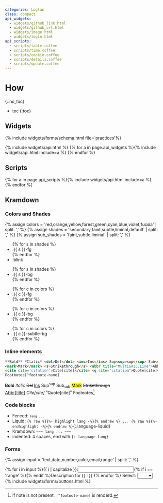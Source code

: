 ```yaml
---
categories: Loglan
class: compact
api_widgets:
  - widgets/github_link.html
  - widgets/github_url.html
  - widgets/image.html
  - widgets/login.html
api_scripts:
  - scripts/table.coffee
  - scripts/time.coffee
  - scripts/cookie.coffee
  - scripts/details.coffee
  - scripts/update.coffee
---
```


How
===
{:.no_toc}
- toc
{:toc}

Widgets
-------

{% include widgets/forms/schema.html file='practices'%}

{% include widgets/api.html %}
{% for a in page.api_widgets %}{% include widgets/api.html include=a %}
{% endfor %}

Scripts
-------

{% for a in page.api_scripts %}{% include widgets/api.html include=a %}
{% endfor %}

Kramdown
--------

### Colors and Shades

{% assign colors = 'red,orange,yellow,forest,green,cyan,blue,violet,fucsia' | split: ',' %}
{% assign shades = 'secondary,faint,subtle,liminal,default' | split: ',' %}
{% assign sub_shades = 'faint,subtle,liminal' | split: ',' %}
<div class="flex flex-wrap">
  <ul class="mz list-style-none">
    {% for s in shades %}<li class="{{ s }}-fg spacing-minimal">.{{ s }}-fg</li>{% endfor %}
    <li class="blink spacing-minimal">.blink</li>
  </ul>
  <ul class="mz list-style-none">
    {% for s in shades %}<li class="{{ s }}-bg spacing-minimal">.{{ s }}-bg</li>{% endfor %}
  </ul>
  <ul class="mz list-style-none">
    {% for c in colors %}<li class="{{ c }}-fg spacing-minimal">.{{ c }}-fg</li>{% endfor %}
  </ul>
  <ul class="mz list-style-none">
    {% for c in colors %}<li class="{{ c }}-bg spacing-minimal">.{{ c }}-bg</li>{% endfor %}
  </ul>
  <ul class="mz list-style-none">
    {% for c in colors %}<li class="{{ c }}-subtle-bg spacing-minimal">.{{ c }}-subtle-bg</li>{% endfor %}
  </ul>
</div>

### Inline elements

```html
**Bold** *Italic* <del>Del</del> <ins>Ins</ins> Sup<sup>sup</sup> Sub<sub>sub</sub>
<mark>Mark</mark> <s>Strikethrough</s> <abbr title="Multi&#13;Line">Abbr[title]</abbr>
<cite cite='citation'>Cite[cite]</cite> <q cite="citation">Quote[cite]</q>
Footnotes[^footnote-name]
```

**Bold** *Italic* <del>Del</del> <ins>Ins</ins> Sup<sup>sup</sup> Sub<sub>sub</sub> <mark>Mark</mark> <s>Strikethrough</s>  
<abbr title="Multi&#13;Line">Abbr[title]</abbr> <cite cite='citation'>Cite[cite]</cite> <q cite="citation">Quote[cite]</q> Footnotes[^footnote-name]

[^footnote-name]: If note is not present, `[^footnote-name]` is renderd.

### Code blocks

- Fenced: <code class='secondary-fg'>```lang ... ```</code>
- Liquid: `{% raw %}{%- highlight lang -%}{% endraw %} ... {% raw %}{%- endhighlight -%}{% endraw %}`{:.language-liquid}
- Kramdown: `~~~ lang ... ~~~`
- Indented: 4 spaces, end with `{:.language-lang}`

### Forms

{% assign input = 'text,date,number,color,email,range' | split: ',' %}
<form class='prevent'>
  {% for i in input %}<label>{{ i | capitalize }}:<input required type="{{ i }}" name="{{ i }}" id="{{ i }}">{% if i == 'range' %}<output></output>{% endif %}<span>Description for {{ i }}</span></label>
  {% endfor %}
  <label>Select: <select><option hidden disabled selected value></option>{% for i in input %}<option value="{{ i }}">{{ i }}</option>{% endfor %}</select></label>
  {% include widgets/forms/buttons.html %}
</form>